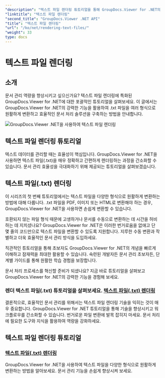 ```yaml
---
"description": "텍스트 파일 렌더링 튜토리얼을 통해 GroupDocs.Viewer for .NET의 잠재력을 최대한 활용해 보세요. .txt 파일을 다양한 형식으로 변환하여 더욱 향상된 문서 관리를 경험해 보세요."
"linktitle": "텍스트 파일 렌더링"
"second_title": "GroupDocs.Viewer .NET API"
"title": "텍스트 파일 렌더링"
"url": "/ko/net/rendering-text-files/"
"weight": 33
type: docs
---
```

# 텍스트 파일 렌더링

## 소개

문서 관리 역량을 향상시키고 싶으신가요? 텍스트 파일 렌더링에 특화된 GroupDocs.Viewer for .NET에 대한 포괄적인 튜토리얼을 살펴보세요. 이 글에서는 GroupDocs.Viewer for .NET의 강력한 기능을 활용하여 .txt 파일을 여러 형식으로 원활하게 변환하고 효율적인 문서 처리 솔루션을 구축하는 방법을 안내합니다.

![GroupDocs.Viewer .NET을 사용하여 텍스트 파일 렌더링](/viewer/rendering-text-files/image.png)

## 텍스트 파일 렌더링 튜토리얼

텍스트 데이터를 관리할 때는 효율성이 핵심입니다. GroupDocs.Viewer for .NET을 사용하면 텍스트 파일(.txt)을 매우 정확하고 간편하게 렌더링하는 과정을 간소화할 수 있습니다. 문서 관리 효율성을 극대화하기 위해 제공되는 튜토리얼을 살펴보겠습니다.

## 텍스트 파일(.txt) 렌더링

이 시리즈의 첫 번째 튜토리얼에서는 텍스트 파일을 다양한 형식으로 원활하게 변환하는 방법에 대해 다룹니다. .txt 파일을 PDF, 이미지 또는 HTML로 변환해야 하는 경우, GroupDocs.Viewer for .NET을 사용하면 손쉽게 변환할 수 있습니다. 

호환되지 않는 파일 형식 때문에 고생하거나 문서를 수동으로 변환하는 데 시간을 허비하는 데 지치셨나요? GroupDocs.Viewer for .NET은 이러한 번거로움을 없애고 단 몇 줄의 코드만으로 텍스트 파일을 변환할 수 있도록 지원합니다. 지루한 수동 변환과 작별하고 더욱 효율적인 문서 관리 방식을 도입하세요.

직관적인 튜토리얼을 통해 초보자도 GroupDocs.Viewer for .NET의 개념을 빠르게 이해하고 잠재력을 최대한 활용할 수 있습니다. 숙련된 개발자든 문서 관리 초보자든, 단계별 가이드를 통해 원활한 학습 경험을 보장합니다.

문서 처리 프로세스를 혁신할 준비가 되셨나요? 지금 바로 튜토리얼을 살펴보고 GroupDocs.Viewer for .NET의 강력한 기능을 경험해 보세요.

### 렌더 텍스트 파일(.txt) 튜토리얼을 살펴보세요. [텍스트 파일(.txt) 렌더링](./render-txt/)

결론적으로, 효율적인 문서 관리를 위해서는 텍스트 파일 렌더링 기술을 익히는 것이 매우 중요합니다. GroupDocs.Viewer for .NET 튜토리얼을 통해 기술을 향상시키고 워크플로우를 간소화할 수 있습니다. 번거로운 파일 변환에 발목 잡히지 마세요. 문서 처리에 필요한 도구와 지식을 활용하여 역량을 강화하세요.
## 텍스트 파일 렌더링 튜토리얼
### [텍스트 파일(.txt) 렌더링](./render-txt/)
GroupDocs.Viewer for .NET을 사용하여 텍스트 파일을 다양한 형식으로 원활하게 변환하는 방법을 알아보세요. 문서 관리 기능을 손쉽게 향상시켜 보세요.